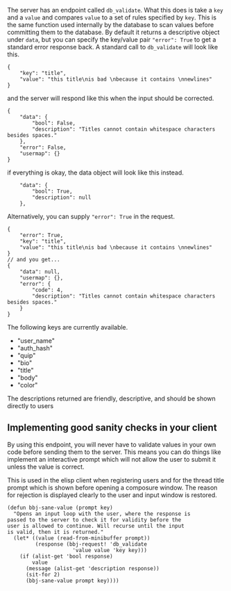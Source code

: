 The server has an endpoint called `db_validate`. What this does is take
a `key` and a `value` and compares `value` to a set of rules specified by
`key`. This is the same function used internally by the database to scan
values before committing them to the database. By default it returns a
descriptive object under `data`, but you can specify the key/value pair
`"error": True` to get a standard error response back. A standard call
to `db_validate` will look like this.

```
{
    "key": "title",
    "value": "this title\nis bad \nbecause it contains \nnewlines"
}
```

and the server will respond like this when the input should be corrected.

```
{
    "data": {
        "bool": False,
        "description": "Titles cannot contain whitespace characters besides spaces."
    },
    "error": False,
    "usermap": {}
}
```

if everything is okay, the data object will look like this instead.

```
    "data": {
        "bool": True,
        "description": null
    },
```

Alternatively, you can supply `"error": True` in the request.

```
{
    "error": True,
    "key": "title",
    "value": "this title\nis bad \nbecause it contains \nnewlines"
}
// and you get...
{
    "data": null,
    "usermap": {},
    "error": {
        "code": 4,
        "description": "Titles cannot contain whitespace characters besides spaces."
    }
}
```

The following keys are currently available.

  * "user_name"
  * "auth_hash"
  * "quip"
  * "bio"
  * "title"
  * "body"
  * "color"

The descriptions returned are friendly, descriptive, and should be shown
directly to users

## Implementing good sanity checks in your client

By using this endpoint, you will never have to validate values in your
own code before sending them to the server. This means you can do things
like implement an interactive prompt which will not allow the user to
submit it unless the value is correct.

This is used in the elisp client when registering users and for the thread
title prompt which is shown before opening a composure window. The reason
for rejection is displayed clearly to the user and input window is restored.

```
(defun bbj-sane-value (prompt key)
  "Opens an input loop with the user, where the response is
passed to the server to check it for validity before the
user is allowed to continue. Will recurse until the input
is valid, then it is returned."
  (let* ((value (read-from-minibuffer prompt))
         (response (bbj-request! 'db_validate
                     'value value 'key key)))
    (if (alist-get 'bool response)
        value
      (message (alist-get 'description response))
      (sit-for 2)
      (bbj-sane-value prompt key))))
```
